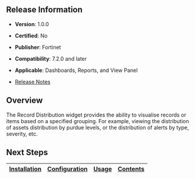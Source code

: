 ## Release Information

- **Version**: 1.0.0

- **Certified**: No

- **Publisher**: Fortinet  

- **Compatibility**: 7.2.0 and later

- **Applicable**: Dashboards, Reports, and View Panel

- [Release Notes](./widget/release_notes.md)


## Overview

The Record Distribution widget provides the ability to visualise records or items based on a specified grouping. For example, viewing the distribution of assets distribution by purdue levels, or the distribution of alerts by type, severity, etc.

## Next Steps

| [Installation](./docs/setup.md#installation) | [Configuration](./docs/setup.md#configuration) | [Usage](./docs/usage.md) | [Contents](./docs/contents.md) |
|----------------------------------------------|------------------------------------------------|--------------------------|--------------------------------|
